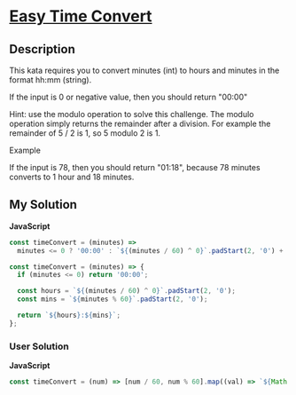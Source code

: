# [Easy Time Convert](https://www.codewars.com/kata/5a084a098ba9146690000969)

## Description

This kata requires you to convert minutes (int) to hours and minutes in the format hh:mm (string).

If the input is 0 or negative value, then you should return "00:00"

Hint: use the modulo operation to solve this challenge. The modulo operation simply returns the remainder after a division. For example the remainder of 5 / 2 is 1, so 5 modulo 2 is 1.

Example

If the input is 78, then you should return "01:18", because 78 minutes converts to 1 hour and 18 minutes.

## My Solution

**JavaScript**

```js
const timeConvert = (minutes) =>
  minutes <= 0 ? '00:00' : `${(minutes / 60) ^ 0}`.padStart(2, '0') + ':' + `${minutes % 60}`.padStart(2, '0');
```

```js
const timeConvert = (minutes) => {
  if (minutes <= 0) return '00:00';

  const hours = `${(minutes / 60) ^ 0}`.padStart(2, '0');
  const mins = `${minutes % 60}`.padStart(2, '0');

  return `${hours}:${mins}`;
};
```

### User Solution

**JavaScript**

```js
const timeConvert = (num) => [num / 60, num % 60].map((val) => `${Math.max(0, val) ^ 0}`.padStart(2, 0)).join(`:`);
```

